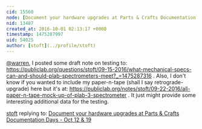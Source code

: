 ```yaml
---
cid: 15560
node: [Document your hardware upgrades at Parts & Crafts Documentation Days - Oct 12 & 19](../notes/warren/09-27-2016/document-your-hardware-upgrades-at-parts-crafts-documentation-days-oct-12-19)
nid: 13487
created_at: 2016-10-01 02:13:17 +0000
timestamp: 1475287997
uid: 54025
author: [stoft](../profile/stoft)
---
```


[@warren](/profile/warren), I posted some draft note on testing to: https://publiclab.org/questions/stoft/09-15-2016/what-mechanical-specs-can-and-should-plab-spectrometers-meet?_=1475287316  .  Also, I don't know if you wanted to include my paper-n-tape (shall I say retrograde-upgrade) here but it's at: https://publiclab.org/notes/stoft/09-22-2016/all-paper-n-tape-mock-up-of-plab-3-spectrometer . It just might provide some interesting additional data for the testing.

[stoft](../profile/stoft) replying to: [Document your hardware upgrades at Parts & Crafts Documentation Days - Oct 12 & 19](../notes/warren/09-27-2016/document-your-hardware-upgrades-at-parts-crafts-documentation-days-oct-12-19)


